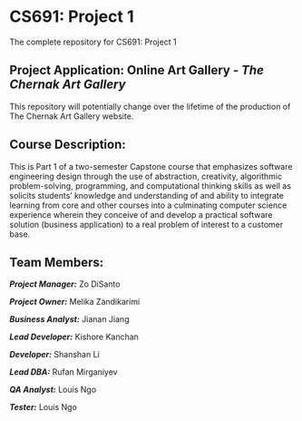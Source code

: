 # CS691: Project 1
 
The complete repository for CS691: Project 1

## Project Application: Online Art Gallery - _The Chernak Art Gallery_

This repository will potentially change over the lifetime of the production of The Chernak Art Gallery website.

## Course Description:

This is Part 1 of a two-semester Capstone course that emphasizes software engineering design through the use of abstraction, creativity, algorithmic problem-solving, programming, and computational thinking skills as well as solicits students’ knowledge and understanding of and ability to integrate learning from core and other courses into a culminating computer science experience wherein they conceive of and develop a practical software solution (business application) to a real problem of interest to a customer base.


## Team Members: 
**_Project Manager:_** Zo DiSanto

**_Project Owner:_** Melika Zandikarimi

**_Business Analyst:_** Jianan Jiang

**_Lead Developer:_** Kishore Kanchan

**_Developer:_** Shanshan Li

**_Lead DBA:_** Rufan Mirganiyev

**_QA Analyst:_** Louis Ngo

**_Tester:_** Louis Ngo
